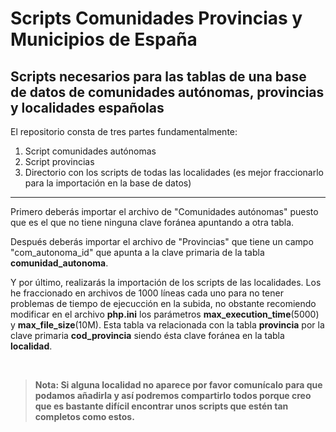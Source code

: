 <h1>Scripts Comunidades Provincias y Municipios de España</h1>
<h2>Scripts necesarios para las tablas de una base de datos de comunidades autónomas, provincias y localidades españolas</h2>
<p>El repositorio consta de tres partes fundamentalmente:</p>
<ol>
<li>Script comunidades autónomas</li>
<li>Script provincias</li>
<li>Directorio con los scripts de todas las localidades (es mejor fraccionarlo para la importación en la base de datos)</li>
</ol>
<hr>
<p>Primero deberás importar el archivo de "Comunidades autónomas" puesto que es el que no tiene ninguna clave foránea apuntando a otra tabla.</p>
<p>Después deberás importar el archivo de "Provincias" que tiene un campo "com_autonoma_id" que apunta a la clave primaria de la tabla <strong>comunidad_autonoma</strong>.</p>
<p>Y por último, realizarás la importación de los scripts de las localidades. Los he fraccionado en archivos de 1000 líneas cada uno para no tener problemas de tiempo de ejecucción en la subida, no obstante recomiendo modificar en el archivo <strong>php.ini</strong> los parámetros <strong>max_execution_time</strong>(5000) y <strong>max_file_size</strong>(10M). Esta tabla va relacionada con la tabla <strong>provincia</strong> por la clave primaria <strong>cod_provincia</strong> siendo ésta clave foránea en la tabla <strong>localidad</strong>.</p>
<br>
<blockquote><strong>Nota: <strong> Si alguna localidad no aparece por favor comunícalo para que podamos añadirla y así podremos compartirlo todos porque creo que es bastante difícil encontrar unos scripts que estén tan completos como estos.</blockquote>
